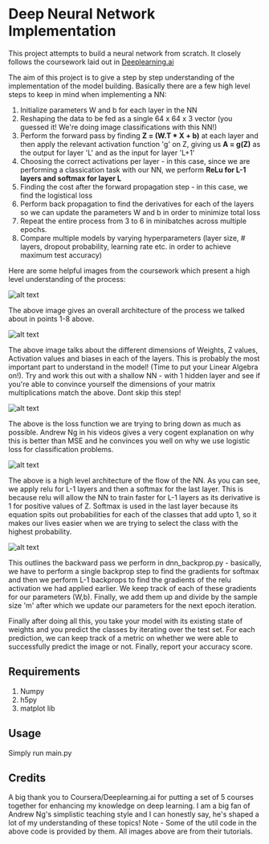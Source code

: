 # Deep Neural Network Implementation

This project attempts to build a neural network from scratch. It closely follows the coursework laid out in <a href="https://www.deeplearning.ai/">Deeplearning.ai</a>

The aim of this project is to give a step by step understanding of the implementation of the model building. 
Basically there are a few high level steps to keep in mind when implementing a NN:

1. Initialize parameters W and b for each layer in the NN
2. Reshaping the data to be fed as a single 64 x 64 x 3 vector (you guessed it! We're doing image classifications with this NN!)
3. Perform the forward pass by finding **Z = (W.T * X + b)** at each layer and then apply the relevant activation function 'g' on Z, giving us **A = g(Z)** as the output for layer 'L' and as the input for layer 'L+1'
4. Choosing the correct activations per layer - in this case, since we are performing a classication task with our NN, we perform **ReLu for L-1 layers and softmax for layer L**
5. Finding the cost after the forward propagation step - in this case, we find the logistical loss
6. Perform back propagation to find the derivatives for each of the layers so we can update the parameters W and b in order to minimize total loss
7. Repeat the entire process from 3 to 6 in minibatches across multiple epochs. 
8. Compare multiple models by varying hyperparameters (layer size, # layers, dropout probability, learning rate etc. in order to achieve maximum test accuracy)

Here are some helpful images from the coursework which present a high level understanding of the process:

![alt text](https://github.com/aus2101/DNN/blob/master/images/1.png)

The above image gives an overall architecture of the process we talked about in points 1-8 above.


![alt text](https://github.com/aus2101/DNN/blob/master/images/2.PNG)

The above image talks about the different dimensions of Weights, Z values, Activation values and biases in each of the layers. This is probably the most important part to understand in the model! (Time to put your Linear Algebra on!). Try and work this out with a shallow NN - with 1 hidden layer and see if you're able to convince yourself the dimensions of your matrix multiplications match the above. Dont skip this step!

![alt text](https://github.com/aus2101/DNN/blob/master/images/4.PNG)

The above is the loss function we are trying to bring down as much as possible. Andrew Ng in his videos gives a very cogent explanation on why this is better than MSE and he convinces you well on why we use logistic loss for classification problems.

![alt text](https://github.com/aus2101/DNN/blob/master/images/5.PNG)

The above is a high level architecture of the flow of the NN. As you can see, we apply relu for L-1 layers and then a softmax for the last layer. This is because relu will allow the NN to train faster for L-1 layers as its derivative is 1 for positive values of Z. Softmax is used in the last layer because its equation spits out probabilities for each of the classes that add upto 1, so it makes our lives easier when we are trying to select the class with the highest probability.

![alt text](https://github.com/aus2101/DNN/blob/master/images/6.PNG)

This outlines the backward pass we perform in dnn_backprop.py - basically, we have to perform a single backprop step to find the gradients for softmax and then we perform L-1 backprops to find the gradients of the relu activation we had applied earlier. We keep track of each of these gradients for our parameters (W,b). Finally, we add them up and divide by the sample size 'm' after which we update our parameters for the next epoch iteration.

Finally after doing all this, you take your model with its existing state of weights and you predict the classes by iterating over the test set. For each prediction, we can keep track of a metric on whether we were able to successfully predict the image or not. Finally, report your accuracy score.

## Requirements
1. Numpy
2. h5py
3. matplot lib

## Usage
Simply run main.py

## Credits
A big thank you to Coursera/Deeplearning.ai for putting a set of 5 courses together for enhancing my knowledge on deep learning. I am a big fan of Andrew Ng's simplistic teaching style and I can honestly say, he's shaped a lot of my understanding of these topics! 
Note - Some of the util code in the above code is provided by them. All images above are from their tutorials.
